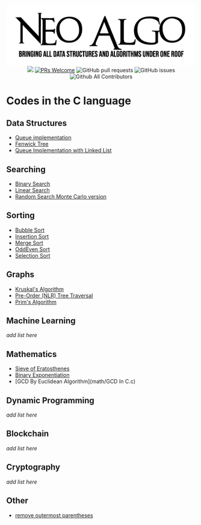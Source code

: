 <p align="center">
    <img src="../img/neo_algo.png"><br>
    <img src="https://img.shields.io/github/license/tesseractcoding/neoalgo?style=flat">
    <a href="http://makeapullrequest.com" target="_blank"><img src="https://img.shields.io/badge/PRs-welcome-brightgreen.svg?style=flat" alt="PRs Welcome"></a>
    <img alt="GitHub pull requests" src="https://img.shields.io/github/issues-pr/tesseractcoding/neoalgo">
    <img alt="GitHub issues" src="https://img.shields.io/github/issues/tesseractcoding/neoalgo">
    <img alt="Github All Contributors" src="https://img.shields.io/github/all-contributors/tesseractcoding/neoalgo">
</p>

# Codes in the C language

## Data Structures

- [Queue implementation](ds/Queueimplementation.c)
- [Fenwick Tree](ds/FenwickTree.c)
- [Queue Implementation with Linked List](ds/QueueImplementationWithList.c)


## Searching

- [Binary Search](search/BinarySearch.c)
- [Linear Search](search/linear_search.c)
- [Random Search Monte Carlo version](search/random_search.c)

## Sorting

- [Bubble Sort](sort/bubble_sort.c)
- [Insertion Sort](sort/InsertionSort.c)
- [Merge Sort](sort/MergeSort.c)
- [OddEven Sort](sort/oddevensort.c)
- [Selection Sort](sort/selection_sort.c)

## Graphs

- [Kruskal's Algorithm](graphs/Kruskal_Algorithm.c)
- [Pre-Order (NLR) Tree Traversal](graphs/preordertraversal.c)
- [Prim's Algorithm](graphs/Prim_Algorithm.c)

## Machine Learning

_add list here_

## Mathematics

- [Sieve of Eratosthenes](math/Sieve_of_Eratosthenes.c)
- [Binary Exponentiation](math/Binary_Exponentiation.c)
- [GCD By Euclidean Algorithm](math/GCD In C.c)
## Dynamic Programming

_add list here_

## Blockchain

_add list here_

## Cryptography

_add list here_

## Other

- [remove outermost parentheses](other/remove_outermost_parentheses.c)
